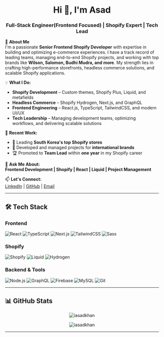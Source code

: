 <h1 align="center">Hi 👋, I'm Asad</h1>
<h3 align="center">Full-Stack Engineer(Frontend Focused) | Shopify Expert | Tech Lead</h3>

🚀 **About Me**  
I'm a passionate **Senior Frontend Shopify Developer** with expertise in building and optimizing e-commerce experiences. I have a track record of leading teams, managing end-to-end Shopify projects, and working with top brands like **Wilson, Salomon, Budhi Mudra, and more**. My strength lies in crafting high-performance storefronts, headless commerce solutions, and scalable Shopify applications.

💡 **What I Do:**  
- **Shopify Development** – Custom themes, Shopify Plus, Liquid, and metafields  
- **Headless Commerce** – Shopify Hydrogen, Next.js, and GraphQL  
- **Frontend Engineering** – React.js, TypeScript, TailwindCSS, and modern UI/UX  
- **Tech Leadership** – Managing development teams, optimizing workflows, and delivering scalable solutions  

📌 **Recent Work:**  
- 🚀 Leading **South Korea's top Shopify stores**  
- 🎯 Developed and managed projects for **international brands**  
- 🏆 Promoted to **Team Lead** within **one year** in my Shopify career  

💬 **Ask Me About:**  
**Frontend Development | Shopify | React | Liquid | Project Management**

📫 **Let's Connect:**  
[LinkedIn](https://linkedin.com/in/iasadkhan) | [GitHub](https://github.com/iasadkhan) | [Email](mailto:iasadkhan0@gmail.com)

---

## 🛠 Tech Stack

### **Frontend**
![React](https://img.shields.io/badge/React-20232A?style=for-the-badge&logo=react&logoColor=61DAFB)
![TypeScript](https://img.shields.io/badge/TypeScript-3178C6?style=for-the-badge&logo=typescript&logoColor=white)
![Next.js](https://img.shields.io/badge/Next.js-000?style=for-the-badge&logo=next.js)
![TailwindCSS](https://img.shields.io/badge/TailwindCSS-38B2AC?style=for-the-badge&logo=tailwind-css)
![Sass](https://img.shields.io/badge/Sass-C69?style=for-the-badge&logo=sass&logoColor=white)

### **Shopify**
![Shopify](https://img.shields.io/badge/Shopify-7AB55C?style=for-the-badge&logo=shopify&logoColor=white)
![Liquid](https://img.shields.io/badge/Liquid-FF9A00?style=for-the-badge&logo=shopify&logoColor=white)
![Hydrogen](https://img.shields.io/badge/Hydrogen-000000?style=for-the-badge&logo=shopify&logoColor=white)

### **Backend & Tools**
![Node.js](https://img.shields.io/badge/Node.js-43853D?style=for-the-badge&logo=node.js&logoColor=white)
![GraphQL](https://img.shields.io/badge/GraphQL-E10098?style=for-the-badge&logo=graphql&logoColor=white)
![Firebase](https://img.shields.io/badge/Firebase-FFCA28?style=for-the-badge&logo=firebase&logoColor=black)
![MySQL](https://img.shields.io/badge/MySQL-4479A1?style=for-the-badge&logo=mysql&logoColor=white)
![Git](https://img.shields.io/badge/Git-F05032?style=for-the-badge&logo=git&logoColor=white)

---

## 📊 GitHub Stats  

<div align="center">
  
<p><img align="center" src="https://github-readme-streak-stats.herokuapp.com/?user=iasadkhan&" alt="iasadkhan"/></p>
<p><img align="center" src="https://github-readme-stats.vercel.app/api/top-langs?username=iasadkhan&show_icons=true&locale=en&layout=compact" alt="iasadkhan" /></p>
  
 </div>

---

